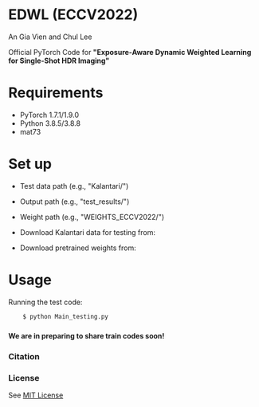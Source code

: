 # EDWL (ECCV2022)

An Gia Vien and Chul Lee

Official PyTorch Code for **"Exposure-Aware Dynamic Weighted Learning for Single-Shot HDR Imaging"**

# Requirements
- PyTorch 1.7.1/1.9.0
- Python 3.8.5/3.8.8
- mat73

# Set up
- Test data path (e.g., "Kalantari/")
- Output path (e.g., "test_results/")
- Weight path (e.g., "WEIGHTS_ECCV2022/")

- Download Kalantari data for testing from: 
- Download pretrained weights from: 

# Usage
Running the test code:
```
    $ python Main_testing.py
```

###
**We are in preparing to share train codes soon!**

### Citation

### License
See [MIT License](https://github.com/viengiaan/EDWL/blob/main/LICENSE)
